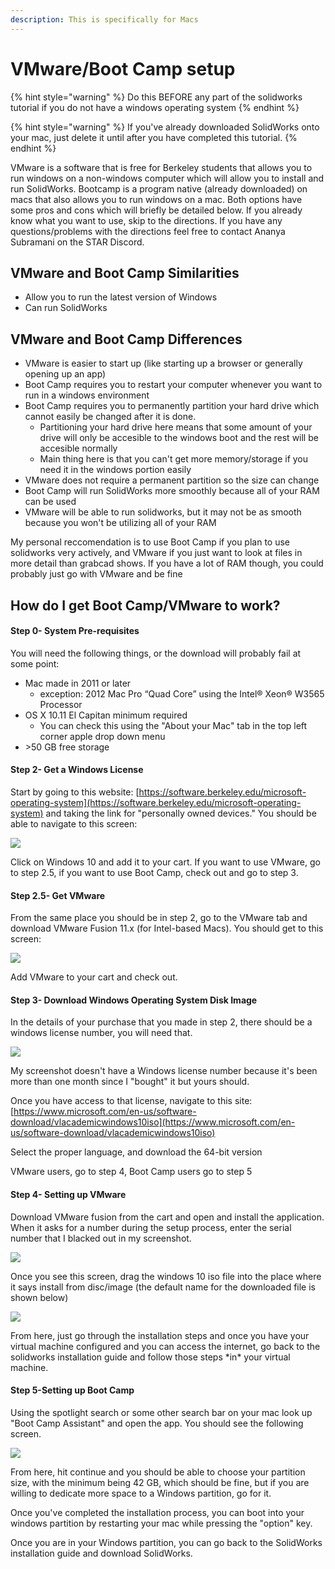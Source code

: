 ```yaml
---
description: This is specifically for Macs
---
```


# VMware/Boot Camp setup

{% hint style="warning" %}
Do this BEFORE any part of the solidworks tutorial if you do not have a windows operating system
{% endhint %}

{% hint style="warning" %}
If you've already downloaded SolidWorks onto your mac, just delete it until after you have completed this tutorial.
{% endhint %}

VMware is a software that is free for Berkeley students that allows you to run windows on a non-windows computer which will allow you to install and run SolidWorks. Bootcamp is a program native \(already downloaded\) on macs that also allows you to run windows on a mac. Both options have some pros and cons which will briefly be detailed below. If you already know what you want to use, skip to the directions. If you have any questions/problems with the directions feel free to contact Ananya Subramani on the STAR Discord.

## VMware and Boot Camp Similarities

* Allow you to run the latest version of Windows
* Can run SolidWorks

## VMware and Boot Camp Differences

* VMware is easier to start up \(like starting up a browser or generally opening up an app\)
* Boot Camp requires you to restart your computer whenever you want to run in a windows environment
* Boot Camp requires you to permanently partition your hard drive which cannot easily be changed after it is done.
  * Partitioning your hard drive here means that some amount of your drive will only be accesible to the windows boot and the rest will be accesible normally
  * Main thing here is that you can't get more memory/storage if you need it in the windows portion easily
* VMware does not require a permanent partition so the size can change
* Boot Camp will run SolidWorks more smoothly because all of your RAM can be used
* VMware will be able to run solidworks, but it may not be as smooth because you won't be utilizing all of your RAM

My personal reccomendation is to use Boot Camp if you plan to use solidworks very actively, and VMware if you just want to look at files in more detail than grabcad shows. If you have a lot of RAM though, you could probably just go with VMware and be fine

## How do I get Boot Camp/VMware to work?

#### Step 0- System Pre-requisites

You will need the following things, or the download will probably fail at some point:

* Mac made in 2011 or later
  * exception: 2012 Mac Pro “Quad Core” using the Intel® Xeon® W3565 Processor
* OS X 10.11 El Capitan minimum required
  * You can check this using the "About your Mac" tab in the top left corner apple drop down menu
* &gt;50 GB free storage

#### Step 2- Get a Windows License

Start by going to this website: [https://software.berkeley.edu/microsoft-operating-system](https://software.berkeley.edu/microsoft-operating-system) and taking the link for "personally owned devices." You should be able to navigate to this screen:

![](../../.gitbook/assets/screen-shot-2021-03-22-at-4.03.28-pm.png)

Click on Windows 10 and add it to your cart. If you want to use VMware, go to step 2.5, if you want to use Boot Camp, check out and go to step 3.

#### Step 2.5- Get VMware

From the same place you should be in step 2, go to the VMware tab and download VMware Fusion 11.x \(for Intel-based Macs\). You should get to this screen:

![](../../.gitbook/assets/screen-shot-2021-03-22-at-4.06.09-pm.png)

Add VMware to your cart and check out.

#### Step 3- Download Windows Operating System Disk Image

In the details of your purchase that you made in step 2, there should be a windows license number, you will need that.

![](../../.gitbook/assets/screen-shot-2021-03-22-at-4.13.42-pm.png)

My screenshot doesn't have a Windows license number because it's been more than one month since I "bought" it but yours should.

Once you have access to that license, navigate to this site: [https://www.microsoft.com/en-us/software-download/vlacademicwindows10iso](https://www.microsoft.com/en-us/software-download/vlacademicwindows10iso) 

Select the proper language, and download the 64-bit version

VMware users, go to step 4, Boot Camp users go to step 5

#### Step 4- Setting up VMware

Download VMware fusion from the cart and open and install the application. When it asks for a number during the setup process, enter the serial number that I blacked out in my screenshot.

![](../../.gitbook/assets/screen-shot-2021-03-22-at-4.23.29-pm.png)

Once you see this screen, drag the windows 10 iso file into the place where it says install from disc/image \(the default name for the downloaded file is shown below\)



![](../../.gitbook/assets/screen-shot-2021-03-22-at-4.23.58-pm.png)

From here, just go through the installation steps and once you have your virtual machine configured and you can access the internet, go back to the solidworks installation guide and follow those steps \*in\* your virtual machine.

#### Step 5-Setting up Boot Camp

Using the spotlight search or some other search bar on your mac look up "Boot Camp Assistant" and open the app. You should see the following screen.

![](../../.gitbook/assets/screen-shot-2021-03-22-at-4.29.33-pm.png)

From here, hit continue and you should be able to choose your partition size, with the minimum being 42 GB, which should be fine, but if you are willing to dedicate more space to a Windows partition, go for it.

Once you've completed the installation process, you can boot into your windows partition by restarting your mac while pressing the "option" key.

Once you are in your Windows partition, you can go back to the SolidWorks installation guide and download SolidWorks.

